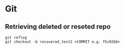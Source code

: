 # Git
## Retrieving deleted or reseted repo
```
git reflog
git checkout -b recovered_test2 <COMMIT e.g. f5c02b8>
```
